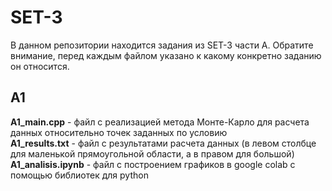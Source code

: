 # SET-3
В данном репозитории находится задания из SET-3 части А. Обратите внимание, перед каждым файлом указано к какому конкретно заданию он относится.

## A1
<b>A1_main.cpp</b> - файл с реализацией метода Монте-Карло для расчета данных относительно точек заданных по условию<br>
<b>A1_results.txt</b>  - файл с результатами расчета данных (в левом столбце для маленькой прямоугольной области, а в правом для большой)</br>
<b>A1_analisis.ipynb</b> - файл с построением графиков в google colab с помощью библиотек для python
